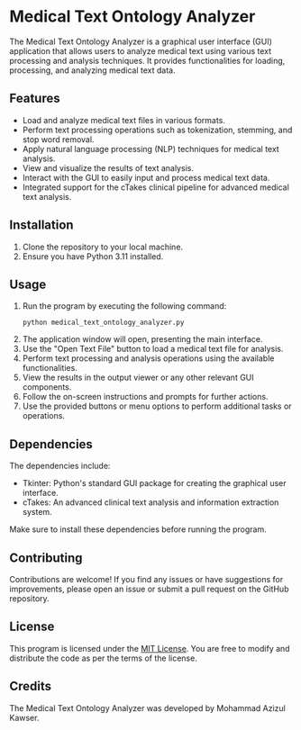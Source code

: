 # Medical Text Ontology Analyzer

The Medical Text Ontology Analyzer is a graphical user interface (GUI) application that allows users to analyze medical text using various text processing and analysis techniques. It provides functionalities for loading, processing, and analyzing medical text data.

## Features

- Load and analyze medical text files in various formats.
- Perform text processing operations such as tokenization, stemming, and stop word removal.
- Apply natural language processing (NLP) techniques for medical text analysis.
- View and visualize the results of text analysis.
- Interact with the GUI to easily input and process medical text data.
- Integrated support for the cTakes clinical pipeline for advanced medical text analysis.

## Installation

1. Clone the repository to your local machine.
2. Ensure you have Python 3.11 installed.


## Usage

1. Run the program by executing the following command:
   ```
   python medical_text_ontology_analyzer.py
   ```
2. The application window will open, presenting the main interface.
3. Use the "Open Text File" button to load a medical text file for analysis.
4. Perform text processing and analysis operations using the available functionalities.
5. View the results in the output viewer or any other relevant GUI components.
6. Follow the on-screen instructions and prompts for further actions.
7. Use the provided buttons or menu options to perform additional tasks or operations.

## Dependencies

The dependencies include:

- Tkinter: Python's standard GUI package for creating the graphical user interface.
- cTakes: An advanced clinical text analysis and information extraction system.

Make sure to install these dependencies before running the program.

## Contributing

Contributions are welcome! If you find any issues or have suggestions for improvements, please open an issue or submit a pull request on the GitHub repository.

## License

This program is licensed under the [MIT License](https://opensource.org/licenses/MIT). You are free to modify and distribute the code as per the terms of the license.

## Credits

The Medical Text Ontology Analyzer was developed by Mohammad Azizul Kawser.
